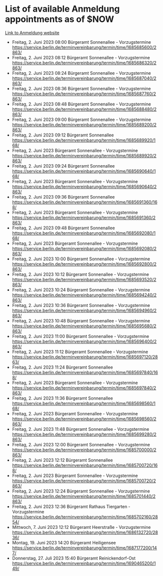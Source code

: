 # List of available Anmeldung appointments as of $NOW
[Link to Anmeldung website](https://service.berlin.de/terminvereinbarung/termin/tag.php?termin=1&anliegen[]=120686&dienstleisterlist=122210,122217,327316,122219,327312,122227,327314,122231,327346,122243,327348,122254,122252,329742,122260,329745,122262,329748,122271,327278,122273,327274,122277,327276,330436,122280,327294,122282,327290,122284,327292,122291,327270,122285,327266,122286,327264,122296,327268,150230,329760,122297,327286,122294,327284,122312,329763,122314,329775,122304,327330,122311,327334,122309,327332,317869,122281,327352,122279,329772,122283,122276,327324,122274,327326,122267,329766,122246,327318,122251,327320,122257,327322,122208,327298,122226,327300&herkunft=http%3A%2F%2Fservice.berlin.de%2Fdienstleistung%2F120686%2F)
- Freitag, 2. Juni 2023 08:00 Bürgeramt Sonnenallee - Vorzugstermine https://service.berlin.de/terminvereinbarung/termin/time/1685685600/2863/
- Freitag, 2. Juni 2023 08:12 Bürgeramt Sonnenallee - Vorzugstermine https://service.berlin.de/terminvereinbarung/termin/time/1685686320/2863/
- Freitag, 2. Juni 2023 08:24 Bürgeramt Sonnenallee - Vorzugstermine https://service.berlin.de/terminvereinbarung/termin/time/1685687040/2863/
- Freitag, 2. Juni 2023 08:36 Bürgeramt Sonnenallee - Vorzugstermine https://service.berlin.de/terminvereinbarung/termin/time/1685687760/2863/
- Freitag, 2. Juni 2023 08:48 Bürgeramt Sonnenallee - Vorzugstermine https://service.berlin.de/terminvereinbarung/termin/time/1685688480/2863/
- Freitag, 2. Juni 2023 09:00 Bürgeramt Sonnenallee - Vorzugstermine https://service.berlin.de/terminvereinbarung/termin/time/1685689200/2863/
- Freitag, 2. Juni 2023 09:12 Bürgeramt Sonnenallee https://service.berlin.de/terminvereinbarung/termin/time/1685689920/168/
- Freitag, 2. Juni 2023  Bürgeramt Sonnenallee - Vorzugstermine https://service.berlin.de/terminvereinbarung/termin/time/1685689920/2863/
- Freitag, 2. Juni 2023 09:24 Bürgeramt Sonnenallee https://service.berlin.de/terminvereinbarung/termin/time/1685690640/168/
- Freitag, 2. Juni 2023  Bürgeramt Sonnenallee - Vorzugstermine https://service.berlin.de/terminvereinbarung/termin/time/1685690640/2863/
- Freitag, 2. Juni 2023 09:36 Bürgeramt Sonnenallee https://service.berlin.de/terminvereinbarung/termin/time/1685691360/168/
- Freitag, 2. Juni 2023  Bürgeramt Sonnenallee - Vorzugstermine https://service.berlin.de/terminvereinbarung/termin/time/1685691360/2863/
- Freitag, 2. Juni 2023 09:48 Bürgeramt Sonnenallee https://service.berlin.de/terminvereinbarung/termin/time/1685692080/168/
- Freitag, 2. Juni 2023  Bürgeramt Sonnenallee - Vorzugstermine https://service.berlin.de/terminvereinbarung/termin/time/1685692080/2863/
- Freitag, 2. Juni 2023 10:00 Bürgeramt Sonnenallee - Vorzugstermine https://service.berlin.de/terminvereinbarung/termin/time/1685692800/2863/
- Freitag, 2. Juni 2023 10:12 Bürgeramt Sonnenallee - Vorzugstermine https://service.berlin.de/terminvereinbarung/termin/time/1685693520/2863/
- Freitag, 2. Juni 2023 10:24 Bürgeramt Sonnenallee - Vorzugstermine https://service.berlin.de/terminvereinbarung/termin/time/1685694240/2863/
- Freitag, 2. Juni 2023 10:36 Bürgeramt Sonnenallee - Vorzugstermine https://service.berlin.de/terminvereinbarung/termin/time/1685694960/2863/
- Freitag, 2. Juni 2023 10:48 Bürgeramt Sonnenallee - Vorzugstermine https://service.berlin.de/terminvereinbarung/termin/time/1685695680/2863/
- Freitag, 2. Juni 2023 11:00 Bürgeramt Sonnenallee - Vorzugstermine https://service.berlin.de/terminvereinbarung/termin/time/1685696400/2863/
- Freitag, 2. Juni 2023 11:12 Bürgeramt Sonnenallee - Vorzugstermine https://service.berlin.de/terminvereinbarung/termin/time/1685697120/2863/
- Freitag, 2. Juni 2023 11:24 Bürgeramt Sonnenallee https://service.berlin.de/terminvereinbarung/termin/time/1685697840/168/
- Freitag, 2. Juni 2023  Bürgeramt Sonnenallee - Vorzugstermine https://service.berlin.de/terminvereinbarung/termin/time/1685697840/2863/
- Freitag, 2. Juni 2023 11:36 Bürgeramt Sonnenallee https://service.berlin.de/terminvereinbarung/termin/time/1685698560/168/
- Freitag, 2. Juni 2023  Bürgeramt Sonnenallee - Vorzugstermine https://service.berlin.de/terminvereinbarung/termin/time/1685698560/2863/
- Freitag, 2. Juni 2023 11:48 Bürgeramt Sonnenallee - Vorzugstermine https://service.berlin.de/terminvereinbarung/termin/time/1685699280/2863/
- Freitag, 2. Juni 2023 12:00 Bürgeramt Sonnenallee - Vorzugstermine https://service.berlin.de/terminvereinbarung/termin/time/1685700000/2863/
- Freitag, 2. Juni 2023 12:12 Bürgeramt Sonnenallee https://service.berlin.de/terminvereinbarung/termin/time/1685700720/168/
- Freitag, 2. Juni 2023  Bürgeramt Sonnenallee - Vorzugstermine https://service.berlin.de/terminvereinbarung/termin/time/1685700720/2863/
- Freitag, 2. Juni 2023 12:24 Bürgeramt Sonnenallee - Vorzugstermine https://service.berlin.de/terminvereinbarung/termin/time/1685701440/2863/
- Freitag, 2. Juni 2023 12:36 Bürgeramt Rathaus Tiergarten - Vorzugstermine https://service.berlin.de/terminvereinbarung/termin/time/1685702160/2854/
- Mittwoch, 7. Juni 2023 12:12 Bürgeramt Heerstraße - Vorzugstermine https://service.berlin.de/terminvereinbarung/termin/time/1686132720/2836/
- Montag, 19. Juni 2023 14:20 Bürgeramt Heiligensee https://service.berlin.de/terminvereinbarung/termin/time/1687177200/147/
- Donnerstag, 27. Juli 2023 15:40 Bürgeramt Reinickendorf-Ost https://service.berlin.de/terminvereinbarung/termin/time/1690465200/149/
